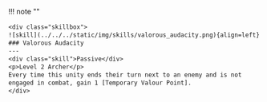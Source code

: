 
!!! note ""

    <div class="skillbox">
    ![skill](../../../static/img/skills/valorous_audacity.png){align=left}
    ### Valorous Audacity
    ---
    <div class="skill">Passive</div>
    <p>Level 2 Archer</p> 
    Every time this unity ends their turn next to an enemy and is not engaged in combat, gain 1 [Temporary Valour Point].
    </div>
